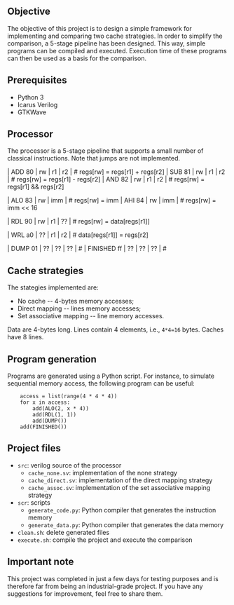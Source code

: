 ## Objective

The objective of this project is to design a simple framework for implementing
and comparing two cache strategies. In order to simplify the comparison, a
5-stage pipeline has been designed. This way, simple programs can be compiled
and executed. Execution time of these programs can then be used as a basis for
the comparison.

## Prerequisites

- Python 3
- Icarus Verilog
- GTKWave

## Processor

The processor is a 5-stage pipeline that supports a small number of classical
instructions. Note that jumps are not implemented.

 | ADD      80 | rw | r1 | r2 | # regs[rw] = regs[r1] + regs[r2]
 | SUB      81 | rw | r1 | r2 | # regs[rw] = regs[r1] - regs[r2]
 | AND      82 | rw | r1 | r2 | # regs[rw] = regs[r1] && regs[r2]

 | ALO      83 | rw | imm     | # regs[rw] = imm
 | AHI      84 | rw | imm     | # regs[rw] = imm << 16

 | RDL      90 | rw | r1 | ?? | # regs[rw] = data[regs[r1]]

 | WRL      a0 | ?? | r1 | r2 | # data[regs[r1]] = regs[r2]

 | DUMP     01 | ?? | ?? | ?? | #
 | FINISHED ff | ?? | ?? | ?? | #

## Cache strategies

The stategies implemented are:

- No cache -- 4-bytes memory accesses;
- Direct mapping -- lines memory accesses;
- Set associative mapping -- line memory accesses.

Data are 4-bytes long. Lines contain 4 elements, i.e., `4*4=16` bytes.
Caches have 8 lines.

## Program generation

Programs are generated using a Python script.
For instance, to simulate sequential memory access, the following program can be useful:

```
    access = list(range(4 * 4 * 4))
    for x in access:
        add(ALO(2, x * 4))
        add(RDL(1, 1))
        add(DUMP())
    add(FINISHED())
```

## Project files

- `src`: verilog source of the processor
  - `cache_none.sv`: implementation of the none strategy
  - `cache_direct.sv`: implementation of the direct mapping strategy
  - `cache_assoc.sv`: implementation of the set associative mapping strategy
- `scr`: scripts
  - `generate_code.py`: Python compiler that generates the instruction memory
  - `generate_data.py`: Python compiler that generates the data memory
- `clean.sh`: delete generated files
- `execute.sh`: compile the project and execute the comparison

## Important note

This project was completed in just a few days for testing purposes and is
therefore far from being an industrial-grade project. If you have any
suggestions for improvement, feel free to share them.
